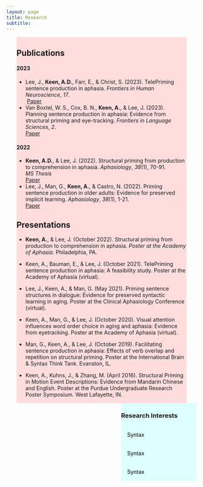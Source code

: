 ```yaml
---
layout: page
title: Research
subtitle: 
---
```

<!--https://talk.jekyllrb.com/t/create-columns-using-markdown-or-html-or-css/2139-->

<style>
.container {
    width: 450px;
    margin: 0 auto;
}
.content {
    overflow: hidden;
    background: #fdd;
}
.sidebar {
    float: right;
    width: 200px;
    background: #dff;
}
.sidebar a {
    display: block;
    color: black;
    padding: 16px;
    text-decoration: none;
}
.sidebar a.active {
    background-color: #04AA6D;
    color: white;
}
.sidebar a:hover:not(.active) {
    background-color: #555;
    color: white;
}
@media screen and (max-width: 700px) {
    .sidebar {
        width: 100%;
        height: auto;
        position: relative;
    }
    .sidebar a {float: left;}
}
</style>

<div class="container">
    <div class="content">

## Publications
#### 2023
* Lee, J., **Keen, A.D.**, Farr, E., & Christ, S. (2023). TelePriming sentence production in aphasia. *Frontiers in Human Neuroscience*, *17*.  
    &nbsp;[Paper](https://doi.org/10.3389/fnhum.2023.1274620)
* Van Boxtel, W. S., Cox, B. N., **Keen, A.**, & Lee, J. (2023). Planning sentence production in aphasia: Evidence from structural priming and eye-tracking. *Frontiers in Language Sciences*, *2*.  
    [Paper](https://doi.org/10.3389/flang.2023.1175579)

#### 2022
* **Keen, A.D.**, & Lee, J. (2022). Structural priming from production to comprehension in aphasia. *Aphasiology*, *38*(1), 70-91.  
*MS Thesis*  
    [Paper](https://doi.org/10.1080/02687038.2022.2159314)
* Lee, J., Man, G., **Keen, A.**, & Castro, N. (2022). Priming sentence production in older adults: Evidence for preserved implicit learning. *Aphasiology*, *38*(1), 1-21.  
    [Paper](https://doi.org/10.1080/02687038.2022.2153326)

## Presentations
* **Keen, A.**, & Lee, J. (October 2022). Structural priming from production to comprehension in aphasia. *Poster at the Academy of Aphasia*. Philadelphia, PA.
* Keen, A., Bauman, E., & Lee, J. (October 2021). TelePriming sentence production in aphasia: A feasibility study. Poster at the Academy of Aphasia (virtual).
* Lee, J., Keen, A., & Man, G. (May 2021). Priming sentence structures in dialogue: Evidence for preserved syntactic learning in aging. Poster at the Clinical Aphasiology Conference (virtual).
* Keen, A., Man, G., & Lee, J. (October 2020). Visual attention influences word order choice in aging and aphasia: Evidence from eyetracking. Poster at the Academy of Aphasia (virtual).
* Man, G., Keen, A., & Lee, J. (October 2019). Facilitating sentence production in aphasia: Effects of verb overlap and repetition on structural priming. Poster at the International Brain & Syntax Think Tank. Evanston, IL.
* Keen, A., Kuhns, J., & Zhang, M. (April 2016). Structural Priming in Motion Event Descriptions: Evidence from Mandarin Chinese and English. Poster at the Purdue Undergraduate Research Poster Symposium. West Lafayette, IN.

    </div>
</div>
<div class="sidebar">
    <h3>Research Interests</h3>
    <a href="#">Syntax</a>
    <a href="#">Syntax</a>
    <a href="#">Syntax</a>
</div>
